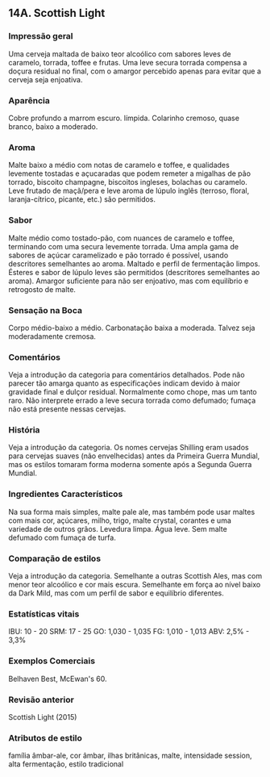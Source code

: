 ## 14A. Scottish Light

### Impressão geral

Uma cerveja maltada de baixo teor alcoólico com sabores leves de caramelo, torrada, toffee e frutas. Uma leve secura torrada compensa a doçura residual no final, com o amargor percebido apenas para evitar que a cerveja seja enjoativa.

### Aparência

Cobre profundo a marrom escuro. límpida. Colarinho cremoso, quase branco, baixo a moderado.

### Aroma

Malte baixo a médio com notas de caramelo e toffee, e qualidades levemente tostadas e açucaradas que podem remeter a migalhas de pão torrado, biscoito champagne, biscoitos ingleses, bolachas ou caramelo. Leve frutado de maçã/pera e leve aroma de lúpulo inglês (terroso, floral, laranja-cítrico, picante, etc.) são permitidos.

### Sabor

Malte médio como tostado-pão, com nuances de caramelo e toffee, terminando com uma secura levemente torrada. Uma ampla gama de sabores de açúcar caramelizado e pão torrado é possível, usando descritores semelhantes ao aroma. Maltado e perfil de fermentação limpos. Ésteres e sabor de lúpulo leves são permitidos (descritores semelhantes ao aroma). Amargor suficiente para não ser enjoativo, mas com equilíbrio e retrogosto de malte.

### Sensação na Boca

Corpo médio-baixo a médio. Carbonatação baixa a moderada. Talvez seja moderadamente cremosa.

### Comentários

Veja a introdução da categoria para comentários detalhados. Pode não parecer tão amarga quanto as especificações indicam devido à maior gravidade final e dulçor residual. Normalmente como chope, mas um tanto raro. Não interprete errado a leve secura torrada como defumado; fumaça não está presente nessas cervejas.

### História

Veja a introdução da categoria. Os nomes cervejas Shilling eram usados ​​para cervejas suaves (não envelhecidas) antes da Primeira Guerra Mundial, mas os estilos tomaram forma moderna somente após a Segunda Guerra Mundial.

### Ingredientes Característicos

Na sua forma mais simples, malte pale ale, mas também pode usar maltes com mais cor, açúcares, milho, trigo, malte crystal, corantes e uma variedade de outros grãos. Levedura limpa. Água leve. Sem malte defumado com fumaça de turfa.

### Comparação de estilos

Veja a introdução da categoria. Semelhante a outras Scottish Ales, mas com menor teor alcoólico e cor mais escura. Semelhante em força ao nível baixo da Dark Mild, mas com um perfil de sabor e equilíbrio diferentes.

### Estatísticas vitais

IBU: 10 - 20
SRM: 17 - 25
GO: 1,030 - 1,035
FG: 1,010 - 1,013
ABV: 2,5% - 3,3%

### Exemplos Comerciais

Belhaven Best, McEwan's 60.

### Revisão anterior

Scottish Light (2015)

### Atributos de estilo

família âmbar-ale, cor âmbar, ilhas britânicas, malte, intensidade session, alta fermentação, estilo tradicional